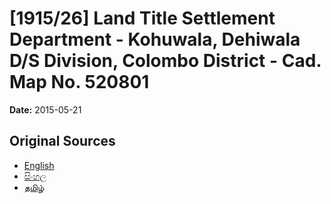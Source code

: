 # [1915/26] Land Title Settlement Department - Kohuwala, Dehiwala D/S Division, Colombo District - Cad. Map No. 520801

**Date:** 2015-05-21

## Original Sources

- [English](https://documents.gov.lk/view/extra-gazettes/2015/5/1915-26_E.pdf)
- [සිංහල](https://documents.gov.lk/view/extra-gazettes/2015/5/1915-26_S.pdf)
- [தமிழ்](https://documents.gov.lk/view/extra-gazettes/2015/5/1915-26_T.pdf)
